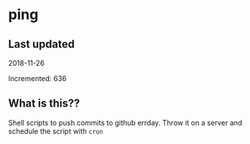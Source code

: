 # ping

## Last updated
2018-11-26

Incremented: 636

## What is this??
Shell scripts to push commits to github errday. Throw it on a server and schedule the script with `cron`
